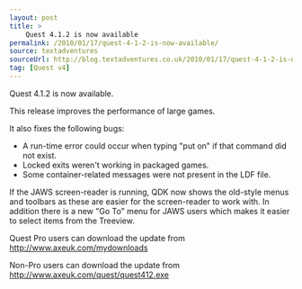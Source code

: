 ```yaml
---
layout: post
title: >
    Quest 4.1.2 is now available
permalink: /2010/01/17/quest-4-1-2-is-now-available/
source: textadventures
sourceUrl: http://blog.textadventures.co.uk/2010/01/17/quest-4-1-2-is-now-available/
tag: [Quest v4]
---
```

Quest 4.1.2 is now available.

This release improves the performance of large games.

It also fixes the following bugs:
<ul>
	<li>A run-time error could occur when typing "put on" if that command did not exist.</li>
	<li>Locked exits weren't working in packaged games.</li>
	<li>Some container-related messages were not present in the LDF file.</li>
</ul>
If the JAWS screen-reader is running, QDK now shows the old-style menus and toolbars as these are easier for the screen-reader to work with. In addition there is a new "Go To" menu for JAWS users which makes it easier to select items from the Treeview.

Quest Pro users can download the update from <a href="http://www.axeuk.com/mydownloads">http://www.axeuk.com/mydownloads</a>

Non-Pro users can download the update from <a href="http://www.axeuk.com/quest/quest412.exe">http://www.axeuk.com/quest/quest412.exe</a>